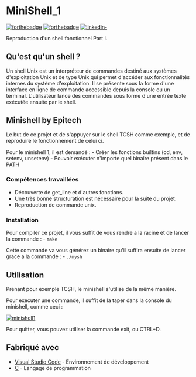 # MiniShell_1

[![forthebadge](http://forthebadge.com/images/badges/built-with-love.svg)](https://github.com/Gaetandrt)  [![forthebadge](https://forthebadge.com/images/badges/made-with-c.svg)](https://fr.wikipedia.org/wiki/C_(langage))  [![linkedin-](https://user-images.githubusercontent.com/91087072/175767199-5ecadc72-20a2-42dc-a24f-3a601bba5ddb.svg)](https://www.linkedin.com/in/gaetan-darrort/)

Reproduction d'un shell fonctionnel Part I.

## Qu'est qu'un shell ?

Un shell Unix est un interpréteur de commandes destiné aux systèmes d'exploitation Unix et de type Unix qui permet d'accéder aux fonctionnalités internes du système d'exploitation. Il se présente sous la forme d'une interface en ligne de commande accessible depuis la console ou un terminal. L'utilisateur lance des commandes sous forme d'une entrée texte exécutée ensuite par le shell.

## Minishell by Epitech

Le but de ce projet et de s'appuyer sur le shell TCSH comme exemple, et de reproduire le fonctionnement de celui ci.

Pour le minishell 1, il est demandé :
    - Créer les fonctions builtins (cd, env, setenv, unsetenv)
    - Pouvoir exécuter n'importe quel binaire présent dans le PATH

### Compétences travaillées

- Découverte de get_line et d'autres fonctions.
- Une très bonne structuration est nécessaire pour la suite du projet.
- Reproduction de commande unix.

### Installation

Pour compiler ce projet, il vous suffit de vous rendre a la racine et de lancer la commande :
    - `make`

Cette commande va vous générez un binaire qu'il suffira ensuite de lancer grace a la commande :
    - `./mysh`

## Utilisation

Prenant pour exemple TCSH, le minishell s'utilise de la même manière.

Pour executer une commande, il suffit de la taper dans la console du minishell, comme ceci :

[![minishell1](https://user-images.githubusercontent.com/91087072/175777049-fb0833cb-6c2a-4756-94a7-b057bcdcac18.png)](https://user-images.githubusercontent.com/91087072/175777049-fb0833cb-6c2a-4756-94a7-b057bcdcac18.png)


Pour quitter, vous pouvez utiliser la commande exit, ou CTRL+D.

## Fabriqué avec

* [Visual Studio Code](https://code.visualstudio.com/) - Environnement de développement
* [C](https://fr.wikipedia.org/wiki/C_(langage)) - Langage de programmation
